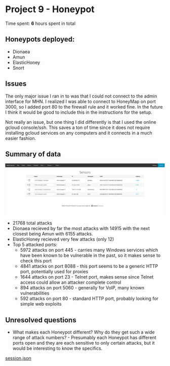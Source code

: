 # Project 9 - Honeypot

Time spent: **6** hours spent in total

## Honeypots deployed:
* Dionaea
* Amun
* ElasticHoney
* Snort

## Issues
The only major issue I ran in to was that I could not connect to the admin interface for MHN. I realized I was able to connect to HoneyMap on port 3000, so I added port 80 to the firewall rule and it worked fine. In the future I think it would be good to include this in the instructions for the setup.

Not really an issue, but one thing I did differently is that I used the online gcloud console/ssh. This saves a ton of time since it does not require installing gcloud services on any computers and it connects in a much easier fashion.

## Summary of data
![](sensors.GIF)
* 21768 total attacks
* Dionaea recieved by far the most attacks with 14915 with the next closest being Amun with 6155 attacks.
* ElasticHoney recieved very few attacks (only 12)
* Top 5 attacked ports:
  * 5972 attacks on port 445 - carries many Windows services which have been known to be vulnerable in the past, so it makes sense to check this port
  * 4841 attacks on port 8088 - this port seems to be a generic HTTP port, potentially used for proxies
  * 1644 attacks on port 23 - Telnet port, makes sense since Telnet access could allow an attacker complete control
  * 894 attacks on port 5060 - generally for VoIP, many known vulnerabilities
  * 592 attacks on port 80 - standard HTTP port, probably looking for simple web exploits



## Unresolved questions
 * What makes each Honeypot different? Why do they get such a wide range of attack numbers? - Presumably each Honeypot has different ports open and they are each sensitive to only certain attacks, but it would be interesting to know the specifics.

[session.json](session.json)
